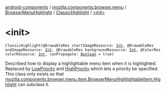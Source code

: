 [android-components](../../../index.md) / [mozilla.components.browser.menu](../../index.md) / [BrowserMenuHighlight](../index.md) / [ClassicHighlight](index.md) / [&lt;init&gt;](./-init-.md)

# &lt;init&gt;

`ClassicHighlight(@DrawableRes startImageResource: `[`Int`](https://kotlinlang.org/api/latest/jvm/stdlib/kotlin/-int/index.html)`, @DrawableRes endImageResource: `[`Int`](https://kotlinlang.org/api/latest/jvm/stdlib/kotlin/-int/index.html)`, @DrawableRes backgroundResource: `[`Int`](https://kotlinlang.org/api/latest/jvm/stdlib/kotlin/-int/index.html)`, @ColorRes colorResource: `[`Int`](https://kotlinlang.org/api/latest/jvm/stdlib/kotlin/-int/index.html)`, canPropagate: `[`Boolean`](https://kotlinlang.org/api/latest/jvm/stdlib/kotlin/-boolean/index.html)` = true)`

Described how to display a highlightable menu item when it is highlighted.
Replaced by [LowPriority](../-low-priority/index.md) and [HighPriority](../-high-priority/index.md) which lets a priority be specified.
This class only exists so that [mozilla.components.browser.menu.item.BrowserMenuHighlightableItem.Highlight](../../../mozilla.components.browser.menu.item/-browser-menu-highlightable-item/-highlight/index.md)
can subclass it.

